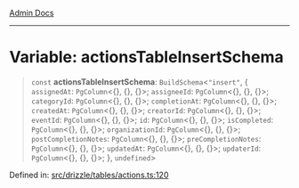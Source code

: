 [Admin Docs](/)

***

# Variable: actionsTableInsertSchema

> `const` **actionsTableInsertSchema**: `BuildSchema`\<`"insert"`, \{ `assignedAt`: `PgColumn`\<\{\}, \{\}, \{\}\>; `assigneeId`: `PgColumn`\<\{\}, \{\}, \{\}\>; `categoryId`: `PgColumn`\<\{\}, \{\}, \{\}\>; `completionAt`: `PgColumn`\<\{\}, \{\}, \{\}\>; `createdAt`: `PgColumn`\<\{\}, \{\}, \{\}\>; `creatorId`: `PgColumn`\<\{\}, \{\}, \{\}\>; `eventId`: `PgColumn`\<\{\}, \{\}, \{\}\>; `id`: `PgColumn`\<\{\}, \{\}, \{\}\>; `isCompleted`: `PgColumn`\<\{\}, \{\}, \{\}\>; `organizationId`: `PgColumn`\<\{\}, \{\}, \{\}\>; `postCompletionNotes`: `PgColumn`\<\{\}, \{\}, \{\}\>; `preCompletionNotes`: `PgColumn`\<\{\}, \{\}, \{\}\>; `updatedAt`: `PgColumn`\<\{\}, \{\}, \{\}\>; `updaterId`: `PgColumn`\<\{\}, \{\}, \{\}\>; \}, `undefined`\>

Defined in: [src/drizzle/tables/actions.ts:120](https://github.com/NishantSinghhhhh/talawa-api/blob/097322c0353ac6926bd36bdd4ea38c52c0dfde5d/src/drizzle/tables/actions.ts#L120)
